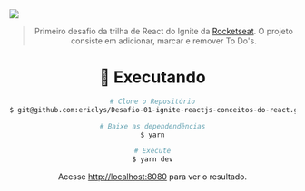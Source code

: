 
<span align="center">
    <img src="https://user-images.githubusercontent.com/30418565/160101130-6880bea1-3b02-4058-b883-fd1c0a6f9909.png">
</>

> Primeiro desafio da trilha de React do Ignite da [Rocketseat](https://github.com/Rocketseat). O projeto consiste em adicionar, marcar e remover To Do's.

# :construction_worker: Executando

```bash
# Clone o Repositório
$ git@github.com:ericlys/Desafio-01-ignite-reactjs-conceitos-do-react.git
```

```bash
# Baixe as dependendências
$ yarn
```

```bash
# Execute
$ yarn dev
```

Acesse <http://localhost:8080> para ver o resultado.